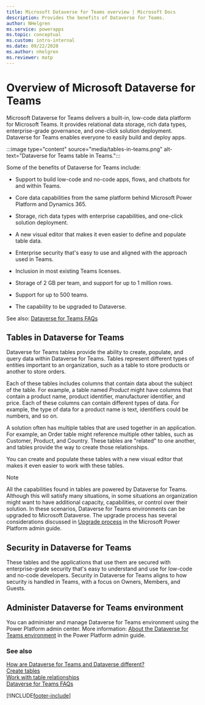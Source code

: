 ```yaml
---
title: Microsoft Dataverse for Teams overview | Microsoft Docs
description: Provides the benefits of Dataverse for Teams.
author: NHelgren
ms.service: powerapps
ms.topic: conceptual
ms.custom: intro-internal
ms.date: 09/22/2020
ms.author: nhelgren
ms.reviewer: matp
---
```

# Overview of Microsoft Dataverse for Teams

Microsoft Dataverse for Teams delivers a built-in, low-code data platform for Microsoft Teams. It provides relational data storage, rich data types, enterprise-grade governance, and one-click solution deployment. Dataverse for Teams enables everyone to easily build and deploy apps.

:::image type="content" source="media/tables-in-teams.png" alt-text="Dataverse for Teams table in Teams.":::

Some of the benefits of Dataverse for Teams include:

- Support to build low-code and no-code apps, flows, and chatbots for and within Teams.

- Core data capabilities from the same platform behind Microsoft Power Platform and Dynamics 365.

- Storage, rich data types with enterprise capabilities, and one-click solution deployment.

- A new visual editor that makes it even easier to define and populate table data.

- Enterprise security that's easy to use and aligned with the approach used in Teams.

- Inclusion in most existing Teams licenses.

- Storage of 2 GB per team, and support for up to 1 million rows.

- Support for up to 500 teams.

- The capability to be upgraded to Dataverse.

See also: [Dataverse for Teams FAQs](data-platform-faqs.md)

## Tables in Dataverse for Teams

Dataverse for Teams tables provide the ability to create, populate, and query data within Dataverse for Teams. Tables represent different types of entities important to an organization, such as a table to store products or another to store orders.  

Each of these tables includes columns that contain data about the subject of the table. For example, a table named *Product* might have columns that contain a product name, product identifier, manufacturer identifier, and price. Each of these columns can contain different types of data. For example, the type of data for a product name is text, identifiers could be numbers, and so on.

A solution often has multiple tables that are used together in an application. For example, an Order table might reference multiple other tables, such as Customer, Product, and Country. These tables are "related" to one another, and tables provide the way to create those relationships.

You can create and populate these tables with a new visual editor that makes it even easier to work with these tables.

> [!NOTE]
> All the capabilities found in tables are powered by Dataverse for Teams. Although this will satisfy many situations, in some situations an organization might want to have additional capacity, capabilities, or control over their solution. In these scenarios, Dataverse for Teams environments can be upgraded to Microsoft Dataverse. The upgrade process has several considerations discussed in [Upgrade process](/power-platform/admin/about-teams-environment#upgrade-process) in the Microsoft Power Platform admin guide.

## Security in Dataverse for Teams

These tables and the applications that use them are secured with enterprise-grade security that's easy to understand and use for low-code and no-code developers. Security in Dataverse for Teams aligns to how security is handled in Teams, with a focus on Owners, Members, and Guests.

## Administer Dataverse for Teams environment

You can administer and manage Dataverse for Teams environment using the Power Platform admin center. More information: [About the Dataverse for Teams environment](/power-platform/admin/about-teams-environment) in the Power Platform admin guide.

### See also

[How are Dataverse for Teams and Dataverse different?](data-platform-compare.md) <br />
[Create tables](create-table.md)<br/>
[Work with table relationships](relationships-table.md)<br/>
[Dataverse for Teams FAQs](data-platform-faqs.md)


[!INCLUDE[footer-include](../includes/footer-banner.md)]